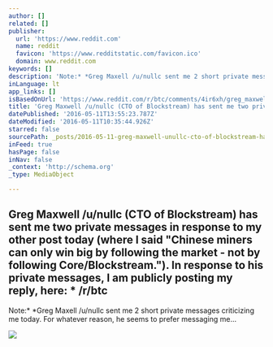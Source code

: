 ```yaml
---
author: []
related: []
publisher:
  url: 'https://www.reddit.com'
  name: reddit
  favicon: 'https://www.redditstatic.com/favicon.ico'
  domain: www.reddit.com
keywords: []
description: 'Note:* *Greg Maxell /u/nullc sent me 2 short private messages criticizing me today. For whatever reason, he seems to prefer messaging me...'
inLanguage: lt
app_links: []
isBasedOnUrl: 'https://www.reddit.com/r/btc/comments/4ir6xh/greg_maxwell_unullc_cto_of_blockstream_has_sent/'
title: 'Greg Maxwell /u/nullc (CTO of Blockstream) has sent me two private messages in response to my other post today (where I said "Chinese miners can only win big by following the market - not by following Core/Blockstream."). In response to his private messages, I am publicly posting my reply, here: * /r/btc'
datePublished: '2016-05-11T13:55:23.787Z'
dateModified: '2016-05-11T10:35:44.926Z'
starred: false
sourcePath: _posts/2016-05-11-greg-maxwell-unullc-cto-of-blockstream-has-sent-me-two-p.md
inFeed: true
hasPage: false
inNav: false
_context: 'http://schema.org'
_type: MediaObject

---
```

<article style=""><h1>Greg Maxwell /u/nullc (CTO of Blockstream) has sent me two private messages in response to my other post today (where I said "Chinese miners can only win big by following the market - not by following Core/Blockstream."). In response to his private messages, I am publicly posting my reply, here: * /r/btc</h1><p>Note:* *Greg Maxell /u/nullc sent me 2 short private messages criticizing me today. For whatever reason, he seems to prefer messaging me...</p><img src="https://www.redditstatic.com/icon.png" /></article>